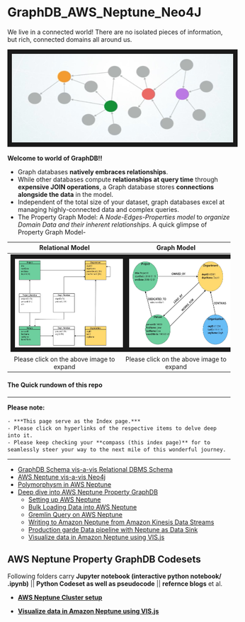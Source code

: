 # GraphDB_AWS_Neptune_Neo4J

We live in a connected world! There are no isolated pieces of information, but rich, connected domains all around us.

<img src="img/graph_data_modeling.jpg" width="500" height="200" border="10">

**Welcome to world of GraphDB!!**

- Graph databases **natively embraces relationships**. 
- While other databases compute **relationships at query time** through **expensive JOIN operations**, a Graph database stores **connections alongside the data** in the model.
- Independent of the total size of your dataset, graph databases excel at managing highly-connected data and complex queries.
- The Property Graph Model: A *Node-Edges-Properties model* to *organize Domain Data and their inherent relationships*. A quick glimpse of Property Graph Model- 
  
|Relational Model | Graph Model|
| :--: | :--: |
|<img src="img/relational_org_chart.jpg" width="500" height="200" border="10">|<img src="img/graph_org_chart.jpg" width="500" height="200" border="10">|
|Please click on the above image to expand|Please click on the above image to expand|   


#### The Quick rundown of this repo
***
**Please note:** 

 	- ***This page serve as the Index page.***
	- Please click on hyperlinks of the respective items to delve deep into it.
	- Please keep checking your **compass (this index page)** for to seamlessly steer your way to the next mile of this wonderful journey.
***
 
- [GraphDB Schema vis-a-vis Relational DBMS Schema]()
- [AWS Neptune vis-a-vis Neo4j]()
- [Polymorphysm in AWS Neptune]()
- [Deep dive into AWS Neptune Property GraphDB]()
	- [Setting up AWS Neptune]()
	- [Bulk Loading Data into AWS Neptune]()
	- [Gremlin Query on AWS Neptune]()
	- [Writing to Amazon Neptune from Amazon Kinesis Data Streams]()
	- [Production garde Data pipeline with Neptune as Data Sink]()
	- [Visualize data in Amazon Neptune using VIS.js]()


## AWS Neptune Property GraphDB Codesets
Following folders carry **Jupyter notebook (interactive python notebook/ .ipynb)** || **Python Codeset as well as pseudocode** ||  **refernce blogs** et al.

  
- **[AWS Neptune Cluster setup](neptune)** 

- **[Visualize data in Amazon Neptune using VIS.js](https://github.com/DeepHiveMind/AWS_GraphDB_AWS-API-GW_AWS-Lambda_Visualization_Pipeline)**
